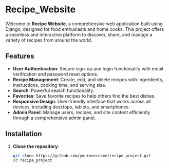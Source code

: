 # Recipe_Website

Welcome to **Recipe Website**, a comprehensive web application built using Django, designed for food enthusiasts and home cooks. This project offers a seamless and interactive platform to discover, share, and manage a variety of recipes from around the world.

## Features

- **User Authentication**: Secure sign-up and login functionality with email verification and password reset options.
- **Recipe Management**: Create, edit, and delete recipes with ingredients, instructions, cooking time, and serving size.
- **Search**: Powerful search functionality.
- **Favorites**: Save favorite recipes to help others find the best dishes.
- **Responsive Design**: User-friendly interface that works across all devices, including desktops, tablets, and smartphones.
- **Admin Panel**: Manage users, recipes, and site content efficiently through a comprehensive admin panel.

## Installation

1. **Clone the repository**:
   ```bash
   git clone https://github.com/yourusername/recipe_project.git
   cd recipe_project
